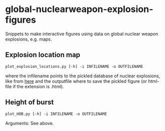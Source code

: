 # global-nuclearweapon-explosion-figures
Snippets to make interactive figures using data on global nuclear weapon explosions, e.g. maps. 

## Explosion location map 
```
plot_explosion_locations.py [-h] -i INFILENAME -o OUTFILENAME
```
where the infilename points to the pickled database of nuclear explosions, like from [here](https://github.com/sopkre/johnstonsarchive-nucleartest-reader/tree/main/obtained_data) and the outputfile where to save the pickled figure (or html-file if the extension is .html).

## Height of burst 
```
plot_HOB.py [-h] -i INFILENAME -o OUTFILENAME
```
Arguments: See above.